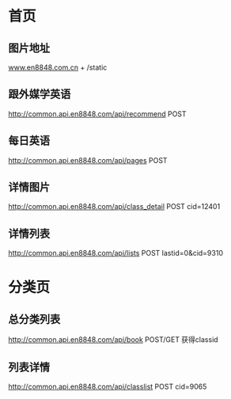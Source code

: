 # 首页

## 图片地址 

www.en8848.com.cn +  /static


## 跟外媒学英语

http://common.api.en8848.com/api/recommend POST

## 每日英语

http://common.api.en8848.com/api/pages POST

## 详情图片

http://common.api.en8848.com/api/class_detail POST
cid=12401

## 详情列表

http://common.api.en8848.com/api/lists POST
lastid=0&cid=9310

# 分类页

## 总分类列表

http://common.api.en8848.com/api/book POST/GET
获得classid

## 列表详情

http://common.api.en8848.com/api/classlist POST
cid=9065



## 

